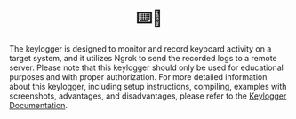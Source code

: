 <h1 align="center">⌨️👾</h1>

The keylogger is designed to monitor and record keyboard activity on a target system, and it utilizes Ngrok to send the recorded logs to a remote server. Please note that this keylogger should only be used for educational purposes and with proper authorization. For more detailed information about this keylogger, including setup instructions, compiling, examples with screenshots, advantages, and disadvantages, please refer to the [Keylogger Documentation](https://maryahs.notion.site/Keylogger-d82408c08e23438cb347a7aa6a649b2c?pvs=74).
